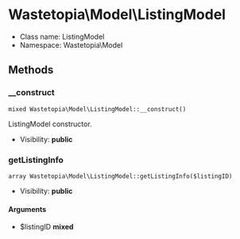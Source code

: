 Wastetopia\Model\ListingModel
===============






* Class name: ListingModel
* Namespace: Wastetopia\Model







Methods
-------


### __construct

    mixed Wastetopia\Model\ListingModel::__construct()

ListingModel constructor.



* Visibility: **public**




### getListingInfo

    array Wastetopia\Model\ListingModel::getListingInfo($listingID)





* Visibility: **public**


#### Arguments
* $listingID **mixed**


